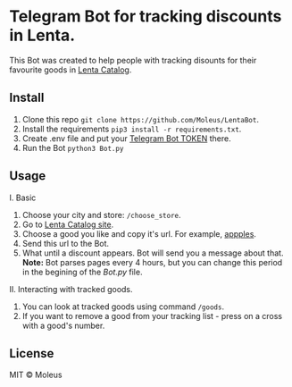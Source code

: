 # Telegram Bot for tracking discounts in Lenta.
This Bot was created to help people with tracking disounts for their favourite goods in [Lenta Catalog](https://lenta.com/catalog/).

## Install
1. Clone this repo `git clone https://github.com/Moleus/LentaBot`.
2. Install the requirements `pip3 install -r requirements.txt`.
3. Create .env file and put your [Telegram Bot TOKEN](https://core.telegram.org/bots#3-how-do-i-create-a-bot) there.
4. Run the Bot `python3 Bot.py`

## Usage
I. Basic
   1. Choose your city and store: `/choose_store`.
   2. Go to [Lenta Catalog site](https://lenta.com/catalog/).
   3. Choose a good you like and copy it's url. For example, [appples](https://lenta.com/catalog/frukty-i-ovoshchi/frukty/yabloki/yabloki-golden-fas-ves-1kg/).
   4. Send this url to the Bot.
   5. What until a discount appears. Bot will send you a message about that.
   **Note:** Bot parses pages every 4 hours, but you can change this period in the begining of the *Bot.py* file.

II. Interacting with tracked goods.
   1. You can look at tracked goods using command `/goods`.
   2. If you want to remove a good from your tracking list - press on a cross with a good's number.

## License
MIT © Moleus

